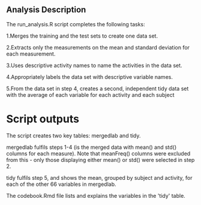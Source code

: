 ## Analysis Description

The run_analysis.R script completes the following tasks:

1.Merges the training and the test sets to create one data set.

2.Extracts only the measurements on the mean and standard deviation for each measurement.

3.Uses descriptive activity names to name the activities in the data set.

4.Appropriately labels the data set with descriptive variable names. 

5.From the data set in step 4, creates a second, independent tidy data set with the average of each variable for each activity and each subject

# Script outputs

The script creates two key tables: mergedlab and tidy.

mergedlab fulfils steps 1-4 (is the merged data with mean() and std() columns for each measure).
Note that meanFreq() columns were excluded from this - only those displaying either mean() or std() were selected in step 2.

tidy fulfils step 5, and shows the mean, grouped by subject and activity, for each of the other 66 variables in mergedlab.

The codebook.Rmd file lists and explains the variables in the 'tidy' table.
